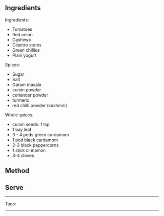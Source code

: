 
## Ingredients

Ingredients:  
  
- Tomatoes  
- Red onion  
- Cashews  
- Cilantro stems  
- Green chillies  
- Plain yogurt  
  
Spices:  
- Sugar  
- Salt  
- Garam masala  
- cumin powder  
- coriander powder  
- turmeric  
- red chilli powder (kashmiri)  
  
Whole spices:  
- cumin seeds: 1 tsp  
- 1 bay leaf  
- 3 - 4 pods green cardamom  
- 1 pod black cardamom  
- 2-3 black peppercorns  
- 1 stick cinnamon  
- 3-4 cloves

## Method

## Serve

---
Tags: 

---

